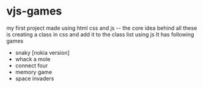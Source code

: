 # vjs-games
my first project made using html css and js 
-- the core idea behind all these is creating a class in css and add it to the class list using js
It has following games
- snaky [nokia version]
- whack a mole
- connect four
- memory game
- space invaders
